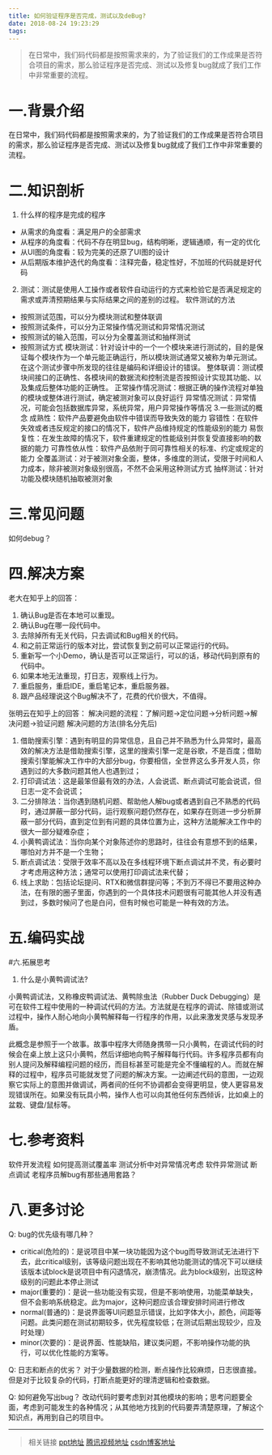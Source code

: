 ```yaml
---
title: 如何验证程序是否完成，测试以及deBug?
date: 2018-08-24 19:23:29
tags:
---
```

>在日常中，我们码代码都是按照需求来的，为了验证我们的工作成果是否符合项目的需求，那么验证程序是否完成、测试以及修复bug就成了我们工作中非常重要的流程。

<!-- more -->
# 一.背景介绍
在日常中，我们码代码都是按照需求来的，为了验证我们的工作成果是否符合项目的需求，那么验证程序是否完成、测试以及修复bug就成了我们工作中非常重要的流程。
# 二.知识剖析
1. 什么样的程序是完成的程序

+ 从需求的角度看：满足用户的全部需求
+ 从程序的角度看：代码不存在明显bug，结构明晰，逻辑通顺，有一定的优化
+ 从UI图的角度看：较为完美的还原了UI图的设计
+ 从后期版本维护迭代的角度看：注释完备，稳定性好，不加班的代码就是好代码

2. 测试：测试是使用人工操作或者软件自动运行的方式来检验它是否满足规定的需求或弄清预期结果与实际结果之间的差别的过程。
软件测试的方法

+ 按照测试范围，可以分为模块测试和整体联调
+ 按照测试条件，可以分为正常操作情况测试和异常情况测试
+ 按照测试的输入范围，可以分为全覆盖测试和抽样测试
+ 按照测试方式
模块测试：针对设计中的一个一个模块来进行测试的，目的是保证每个模块作为一个单元能正确运行，所以模块测试通常又被称为单元测试。在这个测试步骤中所发现的往往是编码和详细设计的错误。
整体联调：测试模块间接口的正确性、各模块间的数据流和控制流是否按照设计实现其功能、以及集成后整体功能的正确性。
正常操作情况测试：根据正确的操作流程对单独的模块或整体进行测试，确定被测对象可以良好运行
异常情况测试：异常情况，可能会包括数据库异常，系统异常，用户异常操作等情况
3.一些测试的概念
成熟性：软件产品要避免由软件中错误而导致失效的能力
容错性：在软件失效或者违反规定的接口的情况下，软件产品维持规定的性能级别的能力
易恢复性：在发生故障的情况下，软件重建规定的性能级别并恢复受直接影响的数据的能力
可靠性依从性：软件产品依附于同可靠性相关的标准、约定或规定的能力
全覆盖测试：对于被测对象全面，整体，多维度的测试，受限于时间和人力成本，除非被测对象级别很高，不然不会采用这种测试方式
抽样测试：针对功能及模块随机抽取被测对象

# 三.常见问题
如何debug？
# 四.解决方案
老大在知乎上的回答：
1. 确认Bug是否在本地可以重现。
2. 确认Bug在哪一段代码中。
3. 去除掉所有无关代码，只去调试和Bug相关的代码。
4. 和之前正常运行的版本对比，尝试恢复到之前可以正常运行的代码。
5. 重新写一个小Demo，确认是否可以正常运行，可以的话，移动代码到原有的代码中。
6. 如果本地无法重现，打日志，观察线上行为。
7. 重启服务，重启IDE，重启笔记本，重启服务器。
8. 跟产品经理说这个Bug解决不了，花费的代价很大，不值得。

张明云在知乎上的回答：
解决问题的流程：了解问题→定位问题→分析问题→解决问题→验证问题
解决问题的方法(排名分先后)

1. 借助搜索引擎：遇到有明显的异常信息，且自己并不熟悉为什么异常时，最高效的解决方法是借助搜索引擎，这里的搜索引擎一定是谷歌，不是百度；借助搜索引擎能解决工作中的大部分bug，你要相信，全世界这么多开发人员，你遇到过的大多数问题其他人也遇到过；
2. 打印调试法：这是最笨但最有效的办法，人会说谎、断点调试可能会说谎，但日志一定不会说谎；
3. 二分排除法：当你遇到随机问题、帮助他人解bug或者遇到自己不熟悉的代码时，通过屏蔽一部分代码，运行观察问题仍然存在，如果存在则进一步分析屏蔽一部分代码，直到定位到有问题的具体位置为止，这种方法能解决工作中的很大一部分疑难杂症；
4. 小黄鸭调试法：当你向某个对象陈述你的思路时，往往会有意想不到的结果，哪怕对方并不是一个生物；
5. 断点调试法：受限于效率不高以及在多线程环境下断点调试并不灵，有必要时才考虑用这种方法；通常可以使用打印调试法来代替；
6. 线上求助：包括论坛提问、RTX和微信群提问等；不到万不得已不要用这种办法，在有限的圈子里面，你遇到的一个具体技术问题很有可能其他人并没有遇到过，多数时候问了也是白问，但有时候也可能是一种有效的方法。

# 五.编码实战
#六.拓展思考
1. 什么是小黄鸭调试法?

小黄鸭调试法，又称橡皮鸭调试法、黄鸭除虫法（Rubber Duck Debugging）是可在软件工程中使用的一种调试代码的方法。方法就是在程序的调试、除错或测试过程中，操作人耐心地向小黄鸭解释每一行程序的作用，以此来激发灵感与发现矛盾。

此概念是参照于一个故事。故事中程序大师随身携带一只小黄鸭，在调试代码的时候会在桌上放上这只小黄鸭，然后详细地向鸭子解释每行代码。许多程序员都有向别人提问及解释编程问题的经历，而目标甚至可能是完全不懂编程的人。而就在解释的过程中，程序员可能就发觉了问题的解决方案。一边阐述代码的意图，一边观察它实际上的意图并做调试，两者间的任何不协调都会变得更明显，使人更容易发现错误所在。如果没有玩具小鸭，操作人也可以向其他任何东西倾诉，比如桌上的盆栽、键盘/鼠标等。

# 七.参考资料
软件开发流程
如何提高测试覆盖率
测试分析中对异常情况考虑
软件异常测试
断点调试
老程序员解bug有那些通用套路？
# 八.更多讨论

Q: bug的优先级有哪几种？
+ critical(危险的)：是说项目中某一块功能因为这个bug而导致测试无法进行下去，此critical级别，该等级问题出现在不影响其他功能测试的情况下可以继续该版本试block是说项目中有闪退情况，崩溃情况。此为block级别，出现这种级别的问题此本停止测试
+ major(重要的)：是说一些功能没有实现，但是不影响使用，功能菜单缺失，但不会影响系统稳定。此为major，这种问题应该合理安排时间进行修改
+ normal(普通的)：是说界面等UI问题显示错误，比如字体大小，颜色，间距等问题。此类问题在测试初期较多，优先程度较低；在测试后期出现较少，应及时处理）
+ minor(次要的)：是说界面、性能缺陷，建议类问题，不影响操作功能的执行，可以优化性能的方案等。

Q: 日志和断点的优劣？
对于少量数据的检测，断点操作比较麻烦，日志很直接。但是对于比较复杂的代码，打断点能更好的理清逻辑和检查数据。

Q: 如何避免写出bug？
改动代码时要考虑到对其他模块的影响；思考问题要全面，考虑到可能发生的各种情况；从其他地方找到的代码要弄清楚原理，了解这个知识点，再用到自己的项目中。
***
>相关链接
[ppt地址](https://it-xzy.github.io/WEB-NEW/2018-8-24-D-js5-tds.html)
[腾讯视频地址](https://v.qq.com/x/page/y0768t3zsmq.html?pcsharecode=dAfjf5Vz&sf=uri)
[csdn博客地址](https://blog.csdn.net/tianxintiandisheng/article/details/82019395)


